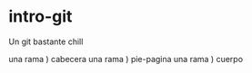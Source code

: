 # intro-git
Un git bastante chill



una rama ) cabecera
una rama ) pie-pagina
una rama ) cuerpo

<!-- TODAS LAS RAMAS PUEDEN TER EL NOMBRE QUE QUIERAN -->